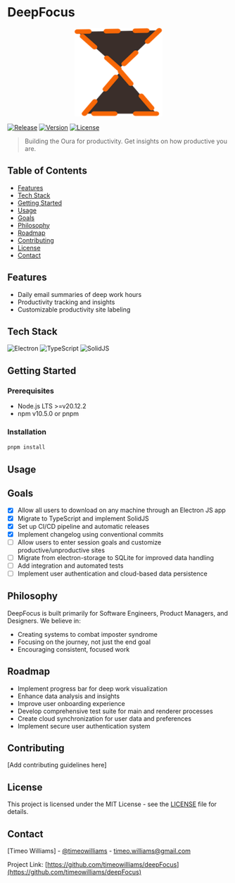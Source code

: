 # DeepFocus

<p align="center">
  <img src="resources/icon.png" alt="DeepFocus Logo" width="200" height="200">
</p>

[![Release](https://github.com/timeowilliams/deepFocus/actions/workflows/release.yml/badge.svg)](https://github.com/timeowilliams/deepFocus/actions/workflows/release.yml)
[![Version](https://img.shields.io/npm/v/project.svg)](https://www.npmjs.com/package/project)
[![License](https://img.shields.io/badge/license-MIT-blue.svg)](LICENSE)

> Building the Oura for productivity. Get insights on how productive you are.

## Table of Contents

- [Features](#features)
- [Tech Stack](#tech-stack)
- [Getting Started](#getting-started)
- [Usage](#usage)
- [Goals](#goals)
- [Philosophy](#philosophy)
- [Roadmap](#roadmap)
- [Contributing](#contributing)
- [License](#license)
- [Contact](#contact)

## Features

- Daily email summaries of deep work hours
- Productivity tracking and insights
- Customizable productivity site labeling

## Tech Stack

![Electron](https://img.shields.io/badge/-Electron-47848F?style=flat-square&logo=electron&logoColor=white)
![TypeScript](https://img.shields.io/badge/-TypeScript-3178C6?style=flat-square&logo=typescript&logoColor=white)
![SolidJS](https://img.shields.io/badge/-SolidJS-2C4F7C?style=flat-square&logo=solid&logoColor=white)

## Getting Started

### Prerequisites

- Node.js LTS >=v20.12.2
- npm v10.5.0 or pnpm

### Installation

```bash
pnpm install
```

## Usage



## Goals

- [x] Allow all users to download on any machine through an Electron JS app
- [x] Migrate to TypeScript and implement SolidJS
- [x] Set up CI/CD pipeline and automatic releases
- [x] Implement changelog using conventional commits
- [ ] Allow users to enter session goals and customize productive/unproductive sites
- [ ] Migrate from electron-storage to SQLite for improved data handling
- [ ] Add integration and automated tests
- [ ] Implement user authentication and cloud-based data persistence

## Philosophy

DeepFocus is built primarily for Software Engineers, Product Managers, and Designers. We believe in:

- Creating systems to combat imposter syndrome
- Focusing on the journey, not just the end goal
- Encouraging consistent, focused work

## Roadmap

- Implement progress bar for deep work visualization
- Enhance data analysis and insights
- Improve user onboarding experience
- Develop comprehensive test suite for main and renderer processes
- Create cloud synchronization for user data and preferences
- Implement secure user authentication system

## Contributing

[Add contributing guidelines here]

## License

This project is licensed under the MIT License - see the [LICENSE](LICENSE) file for details.

## Contact

[Timeo Williams] - [@timeowilliams](https://twitter.com/timeowilliams) - timeo.williams@gmail.com

Project Link: [https://github.com/timeowilliams/deepFocus](https://github.com/timeowilliams/deepFocus)